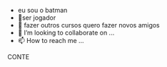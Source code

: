 - eu sou o batman 
- 👀ser jogador 
- 🌱  fazer outros cursos
quero fazer novos amigos
- 💞️ I’m looking to collaborate on ...
- 📫 How to reach me ...

<!---
ratinhofla/ratinhofla is a ✨ special ✨ repository because its `README.md` (this file) appears on your GitHub profile.
You can click the Preview link to take a look at your changes.
--->
CONTE
